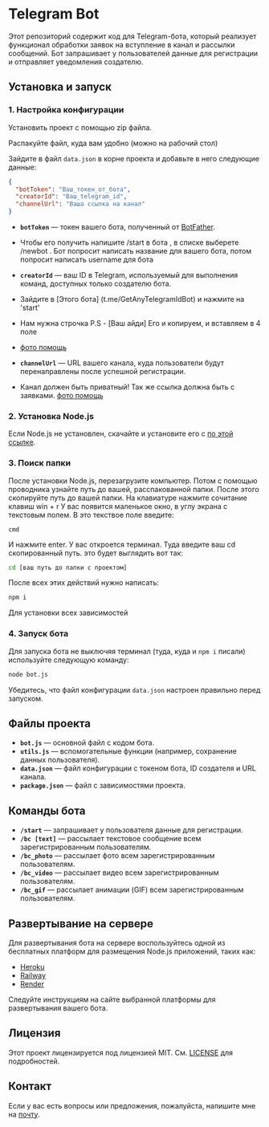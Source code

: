 # Telegram Bot

Этот репозиторий содержит код для Telegram-бота, который реализует функционал обработки заявок на вступление в канал и рассылки сообщений. Бот запрашивает у пользователей данные для регистрации и отправляет уведомления создателю.

## Установка и запуск

### 1. Настройка конфигурации

Установить проект с помощью zip файла.

Распакуйте файл, куда вам удобно (можно на рабочий стол)

Зайдите в файл `data.json` в корне проекта и добавьте в него следующие данные:

```json
{
  "botToken": "Ваш_токен_от_бота",
  "creatorId": "Ваш_telegram_id",
  "channelUrl": "Ваша ссылка на канал"
}
```

- **`botToken`** — токен вашего бота, полученный от [BotFather](https://t.me/botfather).
- Чтобы его получить напишите /start в бота , в списке выберете /newbot . Бот попросит написать название для вашего бота, потом попросит написать username для бота
- **`creatorId`** — ваш ID в Telegram, используемый для выполнения команд, доступных только создателю бота.
- Зайдите в [Этого бота] (t.me/GetAnyTelegramIdBot) и нажмите на 'start'
- Нам нужна строчка P.S - [Ваш айди] Его и копируем, и вставляем в 4 поле
- [фото помощь](https://github.com/user-attachments/assets/3c826e2e-5f66-4af2-9722-4b22d8311a3b)

- **`channelUrl`** — URL вашего канала, куда пользователи будут перенаправлены после успешной регистрации.
- Канал должен быть приватный! Так же ссылка должна быть с заявками.
  [фото помощь](https://github.com/user-attachments/assets/58210b20-c2a4-4493-8e6f-693d3ab702e3)

### 2. Установка Node.js

Если Node.js не установлен, скачайте и установите его с [по этой ссылке](https://nodejs.org/dist/v22.5.1/node-v22.5.1-x64.msi).
### 3. Поиск папки

После установки Node.js, перезагрузите компьютер. Потом с помощью проводника узнайте путь до вашей, расспакованной папки. После этого скопируйте путь до вашей папки. На клавиатуре нажмите сочитание клавиш win + r
У вас появится маленькое окно, в углу экрана с текстовым полем. В это текствое поле введите:
```
cmd
```
И нажмите enter. У вас откроется терминал. Туда введите ваш cd скопированный путь. это будет выглядить вот так:
```bash
cd [ваш путь до папки с проектом]
```
После всех этих действий нужно написать:
```bash
npm i
```
Для установки всех зависимостей

### 4. Запуск бота

Для запуска бота не выключяя терминал (туда, куда и `npm i` писали) используйте следующую команду:

```bash
node bot.js
```

Убедитесь, что файл конфигурации `data.json` настроен правильно перед запуском.

## Файлы проекта

- **`bot.js`** — основной файл с кодом бота.
- **`utils.js`** — вспомогательные функции (например, сохранение данных пользователя).
- **`data.json`** — файл конфигурации с токеном бота, ID создателя и URL канала.
- **`package.json`** — файл с зависимостями проекта.

## Команды бота

- **`/start`** — запрашивает у пользователя данные для регистрации.
- **`/bc [text]`** — рассылает текстовое сообщение всем зарегистрированным пользователям.
- **`/bc_photo`** — рассылает фото всем зарегистрированным пользователям.
- **`/bc_video`** — рассылает видео всем зарегистрированным пользователям.
- **`/bc_gif`** — рассылает анимации (GIF) всем зарегистрированным пользователям.

## Развертывание на сервере

Для развертывания бота на сервере воспользуйтесь одной из бесплатных платформ для размещения Node.js приложений, таких как:

- [Heroku](https://www.heroku.com/)
- [Railway](https://railway.app/)
- [Render](https://render.com/)

Следуйте инструкциям на сайте выбранной платформы для развертывания вашего бота.

## Лицензия

Этот проект лицензируется под лицензией MIT. См. [LICENSE](LICENSE) для подробностей.

## Контакт

Если у вас есть вопросы или предложения, пожалуйста, напишите мне на [почту](mailto:stpogood@gamil.com).
